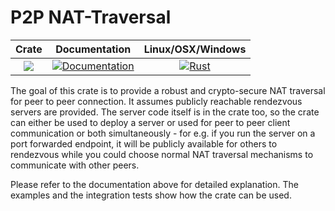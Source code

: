 # P2P NAT-Traversal

|Crate|Documentation|Linux/OSX/Windows|
|:---:|:-----------:|:----------------:|
| [![](http://meritbadge.herokuapp.com/p2p)](https://crates.io/crates/p2p) | [![Documentation](https://docs.rs/p2p/badge.svg)](https://docs.rs/p2p) | [![Rust](https://github.com/ekutt/p2p/workflows/Rust/badge.svg)](https://github.com//ekutt/p2p/workflows/Rust/badge.svg)


The goal of this crate is to provide a robust and crypto-secure NAT traversal for peer to peer connection. It assumes publicly reachable rendezvous servers are provided. The server code itself is in the crate too, so the crate can either be used to deploy a server or used for peer to peer client communication or both simultaneously - for e.g. if you run the server on a port forwarded endpoint, it will be publicly available for others to rendezvous while you could choose normal NAT traversal mechanisms to communicate with other peers.

Please refer to the documentation above for detailed explanation. The examples and the integration tests show how the crate can be used.
